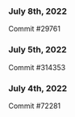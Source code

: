 ### July 8th, 2022

Commit #29761

### July 5th, 2022

Commit #314353


### July 4th, 2022

Commit #72281
